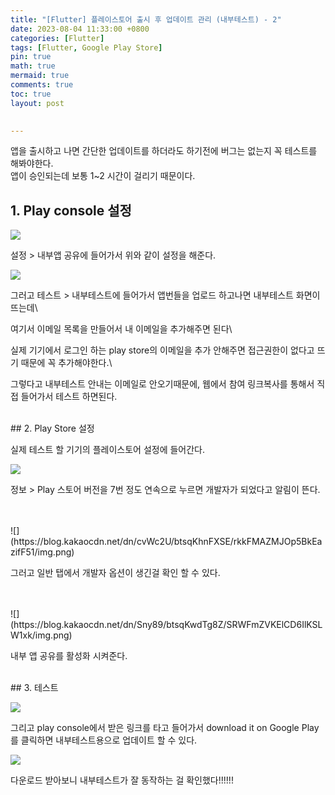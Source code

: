 ```yaml
---
title: "[Flutter] 플레이스토어 출시 후 업데이트 관리 (내부테스트) - 2"
date: 2023-08-04 11:33:00 +0800
categories: [Flutter]
tags: [Flutter, Google Play Store]
pin: true
math: true
mermaid: true
comments: true
toc: true
layout: post

  
---
```


앱을 출시하고 나면 간단한 업데이트를 하더라도 하기전에 버그는 없는지 꼭 테스트를 해봐야한다.\
앱이 승인되는데 보통 1~2 시간이 걸리기 때문이다.

## 1. Play console 설정

![](https://blog.kakaocdn.net/dn/coe7a4/btsqD6gHlvI/Uqk8FeSELiDX4LkTmh3mRK/img.png)

설정 > 내부앱 공유에 들어가서 위와 같이 설정을 해준다.

![](https://blog.kakaocdn.net/dn/deUvgr/btsqHT2lGN7/CmBcPuXEzISKlyTsXaUKK0/img.png)


그러고 테스트 > 내부테스트에 들어가서 앱번들을 업로드 하고나면 내부테스트 화면이 뜨는데\

여기서 이메일 목록을 만들어서 내 이메일을 추가해주면 된다\

실제 기기에서 로그인 하는 play store의 이메일을 추가 안해주면 접근권한이 없다고 뜨기 때문에 꼭 추가해야한다.\

그렇다고 내부테스트 안내는 이메일로 안오기때문에, 웹에서 참여 링크복사를 통해서 직접 들어가서 테스트 하면된다.

<br>
## 2. Play Store 설정

실제 테스트 할 기기의 플레이스토어 설정에 들어간다.

![](https://blog.kakaocdn.net/dn/T5BYo/btsqJfYhCIh/emxe4yprWKKT8KUcTkXR0K/img.png)

정보 > Play 스토어 버전을 7번 정도 연속으로 누르면 개발자가 되었다고 알림이 뜬다.

<br>
<br>
![](https://blog.kakaocdn.net/dn/cvWc2U/btsqKhnFXSE/rkkFMAZMJOp5BkEazifF51/img.png)

그러고 일반 탭에서 개발자 옵션이 생긴걸 확인 할 수 있다.

<br>
<br>
![](https://blog.kakaocdn.net/dn/Sny89/btsqKwdTg8Z/SRWFmZVKElCD6IlKSLW1xk/img.png)

내부 앱 공유를 활성화 시켜준다.

<br>
## 3. 테스트

![](https://blog.kakaocdn.net/dn/cJb7xH/btsqJSnYuT6/wezZu1g0XJ9EknUQsergm0/img.png)

그리고 play console에서 받은 링크를 타고 들어가서 download it on Google Play를 클릭하면 내부테스트용으로 업데이트 할 수 있다.

![](https://blog.kakaocdn.net/dn/bBlvWG/btsqKzIs7Hm/GjHslnrcZhphKKq2XTNrsk/img.png)

다운로드 받아보니 내부테스트가 잘 동작하는 걸 확인했다!!!!!!

